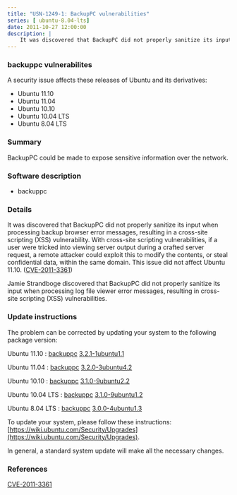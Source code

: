 ```yaml
---
title: "USN-1249-1: BackupPC vulnerabilities"
series: [ ubuntu-8.04-lts]
date: 2011-10-27 12:00:00
description: |
    It was discovered that BackupPC did not properly sanitize its input when processing backup browser error messages, resulting in a cross-site scripting (XSS) vulnerability. With cross-site scripting vulnerabilities, if a user were tricked into viewing server output during a crafted server request, a remote attacker could exploit this to modify the contents, or steal confidential data, within the same domain. This issue did not affect Ubuntu 11.10. ([CVE-2011-3361](http://people.ubuntu.com/~ubuntu-security/cve/CVE-2011-3361))
--- 
```

 
 


### backuppc vulnerabilites

A security issue affects these releases of Ubuntu and its derivatives:

* Ubuntu 11.10
* Ubuntu 11.04
* Ubuntu 10.10
* Ubuntu 10.04 LTS
* Ubuntu 8.04 LTS

### Summary

BackupPC could be made to expose sensitive information over the network. 

### Software description

* backuppc 

### Details

It was discovered that BackupPC did not properly sanitize its input when processing backup browser error messages, resulting in a cross-site scripting (XSS) vulnerability. With cross-site scripting vulnerabilities, if a user were tricked into viewing server output during a crafted server request, a remote attacker could exploit this to modify the contents, or steal confidential data, within the same domain. This issue did not affect Ubuntu 11.10. ([CVE-2011-3361](http://people.ubuntu.com/~ubuntu-security/cve/CVE-2011-3361))

Jamie Strandboge discovered that BackupPC did not properly sanitize its input when processing log file viewer error messages, resulting in cross-site scripting (XSS) vulnerabilities. 

### Update instructions

The problem can be corrected by updating your system to the following package version:

Ubuntu 11.10
 : [backuppc](https://launchpad.net/ubuntu/+source/backuppc) <span> [3.2.1-1ubuntu1.1](https://launchpad.net/ubuntu/+source/backuppc/3.2.1-1ubuntu1.1) </span> 

Ubuntu 11.04
 : [backuppc](https://launchpad.net/ubuntu/+source/backuppc) <span> [3.2.0-3ubuntu4.2](https://launchpad.net/ubuntu/+source/backuppc/3.2.0-3ubuntu4.2) </span> 

Ubuntu 10.10
 : [backuppc](https://launchpad.net/ubuntu/+source/backuppc) <span> [3.1.0-9ubuntu2.2](https://launchpad.net/ubuntu/+source/backuppc/3.1.0-9ubuntu2.2) </span> 

Ubuntu 10.04 LTS
 : [backuppc](https://launchpad.net/ubuntu/+source/backuppc) <span> [3.1.0-9ubuntu1.2](https://launchpad.net/ubuntu/+source/backuppc/3.1.0-9ubuntu1.2) </span> 

Ubuntu 8.04 LTS
 : [backuppc](https://launchpad.net/ubuntu/+source/backuppc) <span> [3.0.0-4ubuntu1.3](https://launchpad.net/ubuntu/+source/backuppc/3.0.0-4ubuntu1.3) </span> 

To update your system, please follow these instructions: [https://wiki.ubuntu.com/Security/Upgrades](https://wiki.ubuntu.com/Security/Upgrades).

In general, a standard system update will make all the necessary changes. 

### References

 
 [CVE-2011-3361](http://people.ubuntu.com/~ubuntu-security/cve/CVE-2011-3361)
 


